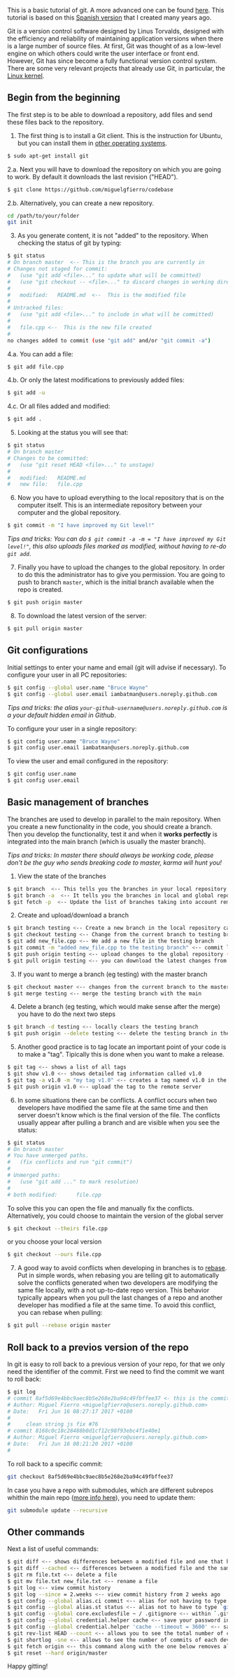 This is a basic tutorial of git. A more advanced one can be found [here](http://git-scm.com/book). This tutorial is based on this [Spanish version](http://asrob.uc3m.es/index.php/Tutorial_git) that I created many years ago.

Git is a version control software designed by Linus Torvalds, designed with the efficiency and reliability of maintaining application versions when there is a large number of source files. At first, Git was thought of as a low-level engine on which others could write the user interface or front end. However, Git has since become a fully functional version control system. There are some very relevant projects that already use Git, in particular, the [Linux kernel](https://github.com/torvalds/linux).

## Begin from the beginning

The first step is to be able to download a repository, add files and send these files back to the repository.

1. The first thing is to install a Git client. This is the instruction for Ubuntu, but you can install them in [other operating systems](https://git-scm.com/book/en/v2/Getting-Started-Installing-Git). 
```bash
$ sudo apt-get install git
```
2.a. Next you will have to download the repository on which you are going to work. By default it downloads the last revision ("HEAD").
```bash
$ git clone https://github.com/miguelgfierro/codebase
```
2.b. Alternatively, you can create a new repository. 
```bash
cd /path/to/your/folder
git init
```
3. As you generate content, it is not "added" to the repository. When checking the status of git by typing:
```bash
$ git status
# On branch master  <-- This is the branch you are currently in
# Changes not staged for commit:
#   (use "git add <file>..." to update what will be committed)
#   (use "git checkout -- <file>..." to discard changes in working directory)
#
#	modified:   README.md  <--  This is the modified file
#
# Untracked files:
#   (use "git add <file>..." to include in what will be committed)
#
#	file.cpp <--  This is the new file created
#
no changes added to commit (use "git add" and/or "git commit -a")
```
4.a. You can add a file:
```bash
$ git add file.cpp
```
4.b. Or only the latest modifications to previously added files:
```bash
$ git add -u
```
4.c. Or all files added and modified:
```bash
$ git add .
```
5. Looking at the status you will see that:
```bash
$ git status
# On branch master
# Changes to be committed:
#   (use "git reset HEAD <file>..." to unstage)
#
#	modified:   README.md
#	new file:   file.cpp
```
6. Now you have to upload everything to the local repository that is on the computer itself. This is an intermediate repository between your computer and the global repository.
```bash
$ git commit -m "I have improved my Git level!"
```
*Tips and tricks: You can do `$ git commit -a -m = "I have improved my Git level!"`, this also uploads files marked as modified, without having to re-do `git add`*.

7. Finally you have to upload the changes to the global repository. In order to do this the administrator has to give you permission. You are going to push to branch `master`, which is the initial branch available when the repo is created.
```bash
$ git push origin master
```
8. To download the latest version of the server:
```bash
$ git pull origin master
```
## Git configurations

Initial settings to enter your name and email (git will advise if necessary). To configure your user in all PC repositories:
```bash
$ git config --global user.name "Bruce Wayne"
$ git config --global user.email iambatman@users.noreply.github.com
```
*Tips and tricks: the alias `your-github-username@users.noreply.github.com` is a your default hidden email in Github*.

To configure your user in a single repository:
```bash
$ git config user.name "Bruce Wayne"
$ git config user.email iambatman@users.noreply.github.com
```
To view the user and email configured in the repository:
```bash
$ git config user.name
$ git config user.email
```

## Basic management of branches

The branches are used to develop in parallel to the main repository. When you create a new functionality in the code, you should create a branch. Then you develop the functionality, test it and when it **works perfectly** is integrated into the main branch (which is usually the master branch).

*Tips and tricks: In master there should always be working code, please don't be the guy who sends breaking code to master, karma will hunt you!*

1. View the state of the branches
```bash
$ git branch  <-- This tells you the branches in your local repository
$ git branch -a  <-- It tells you the branches in local and global repositories (listed as remotes/origin/...)
$ git fetch -p  <-- Update the list of branches taking into account remote branches deleted by other people
```
2. Create and upload/download a branch
```bash
$ git branch testing <-- Create a new branch in the local repository called testing 
$ git checkout testing <-- Change from the current branch to testing branch (can be done whenever you want to change branches)
$ git add new_file.cpp <-- We add a new file in the testing branch
$ git commit -m "added new_file.cpp to the testing branch" <-- commit local repository
$ git push origin testing <-- upload changes to the global repository (if you are prompted to do something else, do so)
$ git pull origin testing <-- you can download the latest changes from the global repository to your computer
```
3. If you want to merge a branch (eg testing) with the master branch 
```bash
$ git checkout master <-- changes from the current branch to the master branch
$ git merge testing <-- merge the testing branch with the main
```
4. Delete a branch (eg testing, which would make sense after the merge) you have to do the next two steps
```bash
$ git branch -d testing <-- locally clears the testing branch
$ git push origin --delete testing <-- delete the testing branch in the global repository
```
5. Another good practice is to tag locate an important point of your code is to make a "tag". Tipically this is done when you want to make a release.
```bash
$ git tag <-- shows a list of all tags
$ git show v1.0 <-- shows detailed tag information called v1.0
$ git tag -a v1.0 -m "my tag v1.0" <-- creates a tag named v1.0 in the local repository
$ git push origin v1.0 <-- upload the tag to the remote server
```
6. In some situations there can be conflicts. A conflict occurs when two developers have modified the same file at the same time and then server doesn't know which is the final version of the file. The conflicts usually appear after pulling a branch and are visible when you see the status:
```bash
$ git status
# On branch master
# You have unmerged paths.
#   (fix conflicts and run "git commit")
#
# Unmerged paths:
#   (use "git add ..." to mark resolution)
#
# both modified:      file.cpp
```
To solve this you can open the file and manually fix the conflicts. Alternatively, you could choose to maintain the version of the global server
```bash
$ git checkout --theirs file.cpp
```
or you choose your local version
```bash
$ git checkout --ours file.cpp
```
7. A good way to avoid conflicts when developing in branches is to [rebase](https://git-scm.com/book/en/v2/Git-Branching-Rebasing). Put in simple words, when rebasing you are telling git to automatically solve the conflicts generated when two developers are modifying the same file locally, with a not up-to-date repo version. This behavior typically appears when you pull the last changes of a repo and another developer has modified a file at the same time. To avoid this conflict, you can rebase when pulling:
```bash
$ git pull --rebase origin master
```  

## Roll back to a previos version of the repo
In git is easy to roll back to a previous version of your repo, for that we only need the identifier of the commit. First we need to find the commit we want to roll back:
```bash
$ git log
# commit 8af5d69e4bbc9aec8b5e268e2ba94c49fbffee37 <- this is the commit hash
# Author: Miguel Fierro <miguelgfierro@users.noreply.github.com>
# Date:   Fri Jun 16 08:27:17 2017 +0100
#
#     clean string js fix #76
# commit 8168c0c18c28488b0d1cf12c98f93ebc4f1e40e1
# Author: Miguel Fierro <miguelgfierro@users.noreply.github.com>
# Date:   Fri Jun 16 08:21:20 2017 +0100
#
```
To roll back to a specific commit:
```bash
git checkout 8af5d69e4bbc9aec8b5e268e2ba94c49fbffee37 
```
In case you have a repo with submodules, which are different subrepos whithin the main repo ([more info here](https://git-scm.com/book/en/v2/Git-Tools-Submodules)), you need to update them:
```bash
git submodule update --recursive
```

## Other commands
Next a list of useful commands:

```bash
$ git diff <-- shows differences between a modified file and one that has been modified before but is stagged, i.e. it is in the local repository.
$ git diff --cached <-- differences between a modified file and the same file saved in the HEAD
$ git rm file.txt <-- delete a file
$ git mv file.txt new_file.txt <-- rename a file
$ git log <-- view commit history
$ git log --since = 2.weeks <-- view commit history from 2 weeks ago
$ git config --global alias.ci commit <-- alias for not having to type `git commit` and just do `git ci`
$ git config --global alias.st status <-- alias not to have to type `git status` and just do `git st`
$ git config --global core.excludesfile ~ / .gitignore <-- within `.gitignore` you list the files to be ignored
$ git config --global credential.helper cache <-- save your password in cache for 15 min, so you do not have to write it over and over again
$ git config --global credential.helper 'cache --timeout = 3600' <-- save your password for one hour
$ git rev-list HEAD --count <-- allows you to see the total number of commits
$ git shortlog -sne <-- allows to see the number of commits of each developer
$ git fetch origin <-- this command along with the one below removes all local changes and sets the server version.
$ git reset --hard origin/master
```

Happy gitting!